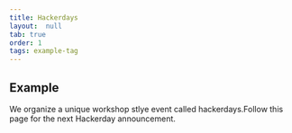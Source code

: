 ```yaml
---
title: Hackerdays
layout:  null
tab: true
order: 1
tags: example-tag
---
```


## Example

We organize a unique workshop stlye event called hackerdays.Follow this page for the next Hackerday announcement.
